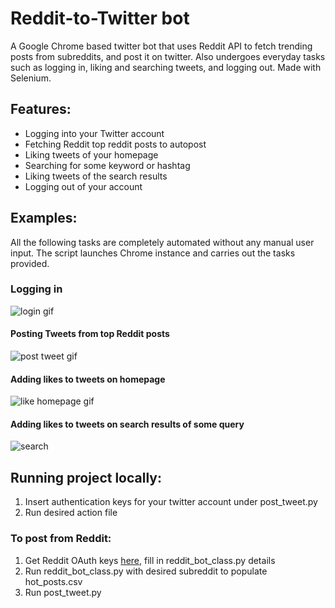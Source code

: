 # Reddit-to-Twitter bot
A Google Chrome based twitter bot that uses Reddit API to fetch trending posts from subreddits, and post it on twitter. Also undergoes everyday tasks such as logging in, liking and searching tweets, and logging out. Made with Selenium.

## Features:
- Logging into your Twitter account
- Fetching Reddit top reddit posts to autopost
- Liking tweets of your homepage
- Searching for some keyword or hashtag
- Liking tweets of the search results
- Logging out of your account

## Examples:

All the following tasks are completely automated without any manual user input. The script launches Chrome instance and carries out the tasks provided.
### Logging in
![login gif](https://github.com/ashleyteoh/twitter-bot/assets/77535526/59b700e6-cde9-42fb-8ad7-eb53e14e254c)


#### Posting Tweets from top Reddit posts
![post tweet gif](https://github.com/ashleyteoh/twitter-bot/assets/77535526/0627e489-83f9-478e-8c7d-dcac0d0197c6)



#### Adding likes to tweets on homepage
![like homepage gif](https://github.com/ashleyteoh/twitter-bot/assets/77535526/d7930753-4265-4efe-a678-234abaea2ca6)


#### Adding likes to tweets on search results of some query
![search](https://github.com/ashleyteoh/twitter-bot/assets/77535526/0f5cae9c-be81-412f-bdec-54d8e8e30460)

## Running project locally:
1. Insert authentication keys for your twitter account under post_tweet.py
2. Run desired action file
### To post from Reddit:
 1. Get Reddit OAuth keys [here](https://github.com/reddit-archive/reddit/wiki/OAuth2), fill in reddit_bot_class.py details
 2. Run reddit_bot_class.py with desired subreddit to populate hot_posts.csv
 3. Run post_tweet.py 
